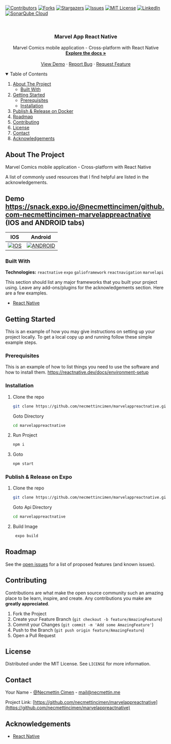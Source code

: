 [![Contributors][contributors-shield]][contributors-url]
[![Forks][forks-shield]][forks-url]
[![Stargazers][stars-shield]][stars-url]
[![Issues][issues-shield]][issues-url]
[![MIT License][license-shield]][license-url]
[![LinkedIn][linkedin-shield]][linkedin-url]
[![SonarQube Cloud](https://sonarcloud.io/images/project_badges/sonarcloud-highlight.svg)](https://sonarcloud.io/summary/new_code?id=NecmettinCimen_marvel-app)

<!-- PROJECT LOGO -->
<br />
<p align="center">

  <h3 align="center">Marvel App React Native</h3>

  <p align="center">
    Marvel Comics mobile application - Cross-platform with React Native
    <br />
    <a href="https://github.com/necmettincimen/marvelappreactnative"><strong>Explore the docs »</strong></a>
    <br />
    <br />
    <a href="https://snack.expo.io/@necmettincimen/github.com-necmettincimen-marvelappreactnative">View Demo</a>
    ·
    <a href="https://github.com/necmettincimen/marvelappreactnative/issues">Report Bug</a>
    ·
    <a href="https://github.com/necmettincimen/marvelappreactnative/issues">Request Feature</a>
  </p>
</p>




<!-- TABLE OF CONTENTS -->
<details open="open">
  <summary>Table of Contents</summary>
  <ol>
    <li>
      <a href="#about-the-project">About The Project</a>
      <ul>
        <li><a href="#built-with">Built With</a></li>
      </ul>
    </li>
    <li>
      <a href="#getting-started">Getting Started</a>
      <ul>
        <li><a href="#prerequisites">Prerequisites</a></li>
        <li><a href="#installation">Installation</a></li>
      </ul>
    </li>
    <li><a href="#publish">Publish & Release on Docker</a></li>
    <li><a href="#roadmap">Roadmap</a></li>
    <li><a href="#contributing">Contributing</a></li>
    <li><a href="#license">License</a></li>
    <li><a href="#contact">Contact</a></li>
    <li><a href="#acknowledgements">Acknowledgements</a></li>
  </ol>
</details>



<!-- ABOUT THE PROJECT -->
## About The Project

Marvel Comics mobile application - Cross-platform with React Native

A list of commonly used resources that I find helpful are listed in the acknowledgements.

## Demo https://snack.expo.io/@necmettincimen/github.com-necmettincimen-marvelappreactnative (IOS and ANDROID tabs)

| IOS | Android | 
| --- | --- | 
| [![IOS](ios.gif)](ios.gif) | [![ANDROID](android.gif)](android.gif) 

### Built With

**Technologies:** `reactnative` `expo` `galioframework` `reactnavigation` `marvelapi`

This section should list any major frameworks that you built your project using. Leave any add-ons/plugins for the acknowledgements section. Here are a few examples.
* [React Native](https://reactnative.dev/)


<!-- GETTING STARTED -->
## Getting Started

This is an example of how you may give instructions on setting up your project locally.
To get a local copy up and running follow these simple example steps.

### Prerequisites

This is an example of how to list things you need to use the software and how to install them.
https://reactnative.dev/docs/environment-setup

### Installation

1. Clone the repo
   ```sh
   git clone https://github.com/necmettincimen/marvelappreactnative.git
   ```
   Goto Directory
   ```sh
   cd marvelappreactnative
   ```
2. Run Project
   ```sh
   npm i
   ```
3. Goto
   ```HTML
   npm start
   ```

### Publish & Release on Expo

1. Clone the repo
   ```sh
   git clone https://github.com/necmettincimen/marvelappreactnative.git
   ```
   Goto Api Directory
   ```sh
   cd marvelappreactnative
   ```
2. Build Image
   ```sh
    expo build
   ```



<!-- ROADMAP -->
## Roadmap

See the [open issues](https://github.com/necmettincimen/marvelappreactnative/issues) for a list of proposed features (and known issues).



<!-- CONTRIBUTING -->
## Contributing

Contributions are what make the open source community such an amazing place to be learn, inspire, and create. Any contributions you make are **greatly appreciated**.

1. Fork the Project
2. Create your Feature Branch (`git checkout -b feature/AmazingFeature`)
3. Commit your Changes (`git commit -m 'Add some AmazingFeature'`)
4. Push to the Branch (`git push origin feature/AmazingFeature`)
5. Open a Pull Request



<!-- LICENSE -->
## License

Distributed under the MIT License. See `LICENSE` for more information.



<!-- CONTACT -->
## Contact

Your Name - [@Necmettin Cimen](https://necmettin.me) - [mail@necmettin.me](mailto:mail@necmettin.me)

Project Link: [https://github.com/necmettincimen/marvelappreactnative](https://github.com/necmettincimen/marvelappreactnative)



<!-- ACKNOWLEDGEMENTS -->
## Acknowledgements
* [React Native](https://reactnative.dev/)


<!-- MARKDOWN LINKS & IMAGES -->
<!-- https://www.markdownguide.org/basic-syntax/#reference-style-links -->
[contributors-shield]: https://img.shields.io/github/contributors/necmettincimen/marvelappreactnative.svg?style=for-the-badge
[contributors-url]: https://github.com/necmettincimen/marvelappreactnative/graphs/contributors
[forks-shield]: https://img.shields.io/github/forks/necmettincimen/marvelappreactnative.svg?style=for-the-badge
[forks-url]: https://github.com/necmettincimen/marvelappreactnative/network/members
[stars-shield]: https://img.shields.io/github/stars/necmettincimen/marvelappreactnative.svg?style=for-the-badge
[stars-url]: https://github.com/necmettincimen/marvelappreactnative/stargazers
[issues-shield]: https://img.shields.io/github/issues/necmettincimen/marvelappreactnative.svg?style=for-the-badge
[issues-url]: https://github.com/necmettincimen/marvelappreactnative/issues
[license-shield]: https://img.shields.io/github/license/necmettincimen/marvelappreactnative.svg?style=for-the-badge
[license-url]: https://github.com/necmettincimen/marvelappreactnative/blob/master/LICENSE.txt
[linkedin-shield]: https://img.shields.io/badge/-LinkedIn-black.svg?style=for-the-badge&logo=linkedin&colorB=555
[linkedin-url]: https://linkedin.com/in/necmettincimen
